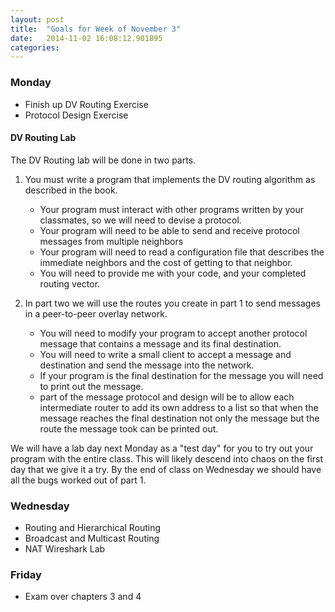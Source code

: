 ```yaml
---
layout: post
title:  "Goals for Week of November 3"
date:   2014-11-02 16:08:12.901895
categories:
---
```


### Monday

* Finish up DV Routing Exercise
* Protocol Design Exercise

#### DV Routing Lab

The DV Routing lab will be done in two parts.

1. You must write a program that implements the DV routing algorithm as described in the book.  
   * Your program must interact with other programs written by your classmates, so we will need to devise a protocol.  
   * Your program will need to be able to send and receive protocol messages from multiple neighbors
   * Your program will need to read a configuration file that describes the immediate neighbors and the cost of getting to that neighbor.
   * You will need to provide me with your code, and your completed routing vector.
   
2. In part two we will use the routes you create in part 1 to send messages in a peer-to-peer overlay network.
   * You will need to modify your program to accept another protocol message that contains a message and its final destination. 
   * You will need to write a small client to accept a message and destination and send the message into the network.
   * If your program is the final destination for the message you will need to print out the message.
   * part of the message protocol and design will be to allow each intermediate router to add its own address to a list so that when the message reaches the final destination not only the message but the route the message took can be printed out.

We will have a lab day next Monday as a "test day" for you to try out your program with the entire class.  This will likely descend into chaos on the first day that we give it a try.  By the end of class on Wednesday we should have all the bugs worked out of part 1.



### Wednesday

* Routing and Hierarchical Routing
* Broadcast and Multicast Routing
* NAT Wireshark Lab

### Friday

* Exam over chapters 3 and 4



